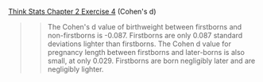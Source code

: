 [Think Stats Chapter 2 Exercise 4](http://greenteapress.com/thinkstats2/html/thinkstats2003.html#toc24) (Cohen's d)

>> The Cohen's d value of birthweight between firstborns and non-firstborns is -0.087. Firstborns are only 0.087 standard deviations lighter than firstborns. The Cohen d value for pregnancy length between firstborns and later-borns is also small, at only 0.029. Firstborns are born negligibly later and are negligibly lighter. 
